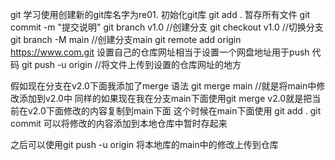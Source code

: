 git 学习使用创建新的git库名字为re01.
初始化git库
git add . 暂存所有文件
git commit -m "提交说明"
git branch v1.0 //创建分支
git checkout v1.0 //切换分支
git branch -M main  //创建分支main
git remote add origin https://www.com.git 设置自己的仓库网址相当于设置一个网盘地址用于push
代码
git push -u origin //将文件上传到设置的仓库网址的地方

假如现在分支在v2.0下面我添加了merge 语法
git merge main //就是将main中修改添加到v2.0中
同样的如果现在我在分支main下面使用git merge v2.0就是把当前在v2.0下面修改的内容复制到main下面
这个时候在main下面使用
git add .
git commit 可以将修改的内容添加到本地仓库中暂时存起来

之后可以使用git push -u origin 将本地库的main中的修改上传到仓库
